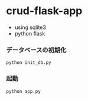 # crud-flask-app

-   using sqlite3
-   python flask

### データベースの初期化

```
python init_db.py
```

<!-- ### テストデータの挿入 -->
<!-- 
```
python insert_test_data.py
``` -->

### 起動

```
python app.py
```